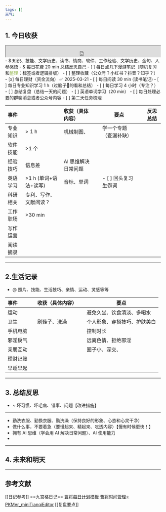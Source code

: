 ```yaml
---
tags: []
天气:
---
```


## 1. 今日收获

<div style=" width: 100%;  height:40;overflow: hidden; "><iframe src="https://widget.pkmer.cn/free/miniTianqi?user=a2e5899e-975e-4457-afd4-ec3ff7dcbc90&select-theme=ta&theme=%E6%A0%B7%E5%BC%8F4&input-text=&theme-color=%2350F9FFFF&select-icon=durian" allow="fullscreen" style=" height: 100%; width: 100%;"></iframe></div>
- $ 知识、技能、文学历史、读书、情商、软件、工作经验、文学历史、金句、人参感悟
- & 每日花费 20 min 总结反思自己 
- [ ] 每日点几下漫游笔记（随机复习和<font color="#9bbb59">整理</font>：标签或者逻辑排版）
- [ ] 整理收藏（公众号？小红书？抖音？知乎？）
- [x] 每日理财（资金流向） ✅ 2025-03-21
- [ ] 每日阅读 30 min (读书笔记)
- [ ] 每日专业知识学习 1 h（过脑子🧠的看和总结）
- [ ] 每日学习 4 小时（专注？）
- [ ] 总结复盘（总结一天的问题）
- [ ] 英语单词学习（20 min）
- [ ] 每日处理必要的群聊消息或者公众号内容 
- [ ] 第二天任务梳理

| 事件   |                  | 收获（具体内容）    |     | 要点            |     | 反思总结 |
| :--- | ---------------- | :---------- | --- | ------------- | --- | ---- |
| 专业知识 | \> 1 h           | 机械制图、       |     | 学一个专题（查漏补缺）   |     |      |
| 软件技能 | \>1 个            |             |     |               |     |      |
| 经验技巧 | 信息差              | AI 思维解决日常问题 |     |               |     |      |
| 英语学习 | \>1 h (单词+语法+读写) | 音标、单词       |     | - [ ] 回头复习生僻词 |     |      |
| 科研相关 | 专利、写作、文献阅读？      |             |     |               |     |      |
| 工作职场 | \>30 min         |             |     |               |     |      |
| 写作运营 |                  |             |     |               |     |      |
| 阅读摘录 |                  |             |     |               |     |      |

---
## 2.生活记录
- @  照片、技能、生活技巧、亲情、运动、灵感等等

| 事件   |     | 收获（具体内容） |     | 要点             |
| :--- | --- | :------- | --- | -------------- |
| 运动   |     |          |     | 避免久坐、饮食清淡、多喝水  |
| 卫生   |     | 刷鞋子、洗澡   |     | 个人形象、穿搭技巧、护肤美白 |
| 手机电脑 |     |          |     | 控制时长           |
| 邪淫戾气 |     |          |     | 远离色情、拒绝邪淫      |
| 亲朋互动 |     |          |     | 圈子小、深交、        |
| 理财记账 |     |          |     |                |
| 早睡早起 |     |          |     |                |

---
## 3. 总结反思
- ~ 坏习惯、坏毛病、错事、问题【改进措施】
---
- 勤洗衣服、勤换衣服、勤洗澡（保持良好的形象、心态和心灵干净）
- 做什么事，不要着急（要慢起来、精起来、吃透内容）【慢有时候更快！】
- 拥有 AI 思维（学会用 AI 解决日常问题）、AI 使用能力
- 



---
## 4. 未来和明天



---
## 参考文献

[[日记参考]] ==九宫格日记==
[曹将每日计划模板](https://mp.weixin.qq.com/s/8LYri0lvPV5Y8snHqvpJ5g)
[曹将时间管理⭐](https://mp.weixin.qq.com/s/Z8l7B5iOoCGtjP_KvMjMxA)
[PKMer_miniTianqiEditor](https://pkmer.cn/products/widget/miniTianqiEditor/)
[[复盘要点]]





